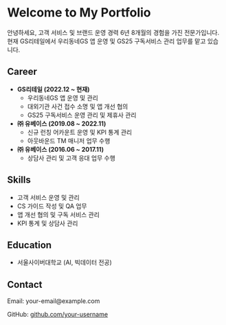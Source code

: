 <h1>Welcome to My Portfolio</h1>
<p>안녕하세요, 고객 서비스 및 브랜드 운영 경력 6년 8개월의 경험을 가진 전문가입니다. 현재 GS리테일에서 우리동네GS 앱 운영 및 GS25 구독서비스 관리 업무를 맡고 있습니다.</p>
<section>
    <h2>Career</h2>
    <ul>
        <li><strong>GS리테일 (2022.12 ~ 현재)</strong>
            <ul>
                <li>우리동네GS 앱 운영 및 관리</li>
                <li>대외기관 사건 접수 소명 및 앱 개선 협의</li>
                <li>GS25 구독서비스 운영 관리 및 제휴사 관리</li>
            </ul>
        </li>
        <li><strong>㈜ 유베이스 (2019.08 ~ 2022.11)</strong>
            <ul>
                <li>신규 런칭 어카운트 운영 및 KPI 통계 관리</li>
                <li>아웃바운드 TM 매니저 업무 수행</li>
            </ul>
        </li>
        <li><strong>㈜ 유베이스 (2016.06 ~ 2017.11)</strong>
            <ul>
                <li>상담사 관리 및 고객 응대 업무 수행</li>
            </ul>
        </li>
    </ul>
</section>
<section>
    <h2>Skills</h2>
    <ul>
        <li>고객 서비스 운영 및 관리</li>
        <li>CS 가이드 작성 및 QA 업무</li>
        <li>앱 개선 협의 및 구독 서비스 관리</li>
        <li>KPI 통계 및 상담사 관리</li>
    </ul>
</section>
<section>
    <h2>Education</h2>
    <ul>
        <li>서울사이버대학교 (AI, 빅데이터 전공)</li>
    </ul>
</section>
<section>
    <h2>Contact</h2>
    <p>Email: your-email@example.com</p>
    <p>GitHub: <a href="https://github.com/your-username">github.com/your-username</a></p>
</section>
